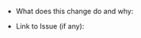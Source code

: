 <!-- Reminder!

Thank you for contributing! Please read through the following **before** opening your PR.

* Verify you have read the [Contribution Guidelines](.github/CONTRIBUTING.md).
-->

* What does this change do and why:

* Link to Issue (if any):
